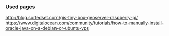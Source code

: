 ### Used pages

http://blog.sortedset.com/gis-tiny-box-geoserver-raspberry-pi/
https://www.digitalocean.com/community/tutorials/how-to-manually-install-oracle-java-on-a-debian-or-ubuntu-vps
